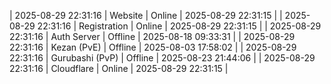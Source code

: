 | 2025-08-29 22:31:16 | Website | Online | 2025-08-29 22:31:15 |
| 2025-08-29 22:31:16 | Registration | Online | 2025-08-29 22:31:15 |
| 2025-08-29 22:31:16 | Auth Server | Offline | 2025-08-18 09:33:31 |
| 2025-08-29 22:31:16 | Kezan (PvE) | Offline | 2025-08-03 17:58:02 |
| 2025-08-29 22:31:16 | Gurubashi (PvP) | Offline | 2025-08-23 21:44:06 |
| 2025-08-29 22:31:16 | Cloudflare | Online | 2025-08-29 22:31:15 |
